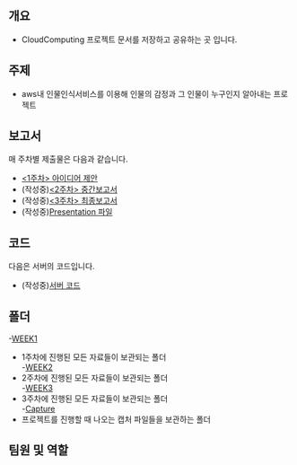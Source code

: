 ## 개요
- CloudComputing 프로젝트 문서를 저장하고 공유하는 곳 입니다.

## 주제
- aws내 인물인식서비스를 이용해 인물의 감정과 그 인물이 누구인지 알아내는 프로젝트

## 보고서
매 주차별 제출물은 다음과 같습니다.</br>
- [<1주차> 아이디어 제안](https://github.com/seoyo1/Cloud-Computing/blob/master/WEEK1/IdeaProposal)
- (작성중)[<2주차> 중간보고서]()
- (작성중)[<3주차> 최종보고서]()
- (작성중)[Presentation 파일]()

## 코드
다음은 서버의 코드입니다.
- (작성중)[서버 코드]()

## 폴더

-[WEEK1](https://github.com/seoyo1/Cloud-Computing/tree/master/WEEK1)
 - 1주차에 진행된 모든 자료들이 보관되는 폴더</br>
-[WEEK2](https://github.com/seoyo1/Cloud-Computing/tree/master/WEEK2)
 - 2주차에 진행된 모든 자료들이 보관되는 폴더</br>
-[WEEK3](https://github.com/seoyo1/Cloud-Computing/tree/master/WEEK3)
 - 3주차에 진행된 모든 자료들이 보관되는 폴더</br>
-[Capture](https://github.com/seoyo1/Cloud-Computing/tree/master/Capture) 
 - 프로젝트를 진행할 때 나오는 캡처 파일들을 보관하는 폴더 


## 팀원 및 역할
